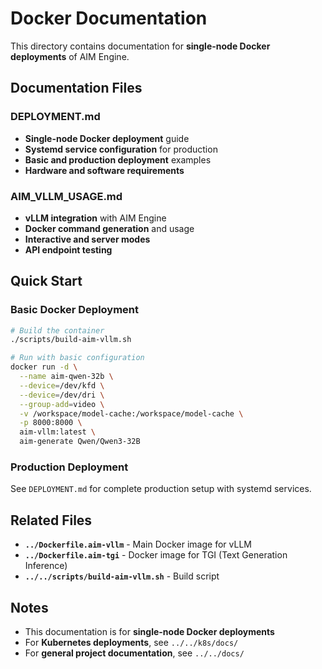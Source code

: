 # Docker Documentation

This directory contains documentation for **single-node Docker deployments** of AIM Engine.

## Documentation Files

### **DEPLOYMENT.md**
- **Single-node Docker deployment** guide
- **Systemd service configuration** for production
- **Basic and production deployment** examples
- **Hardware and software requirements**

### **AIM_VLLM_USAGE.md**
- **vLLM integration** with AIM Engine
- **Docker command generation** and usage
- **Interactive and server modes**
- **API endpoint testing**

## Quick Start

### **Basic Docker Deployment**
```bash
# Build the container
./scripts/build-aim-vllm.sh

# Run with basic configuration
docker run -d \
  --name aim-qwen-32b \
  --device=/dev/kfd \
  --device=/dev/dri \
  --group-add=video \
  -v /workspace/model-cache:/workspace/model-cache \
  -p 8000:8000 \
  aim-vllm:latest \
  aim-generate Qwen/Qwen3-32B
```

### **Production Deployment**
See `DEPLOYMENT.md` for complete production setup with systemd services.

## Related Files

- **`../Dockerfile.aim-vllm`** - Main Docker image for vLLM
- **`../Dockerfile.aim-tgi`** - Docker image for TGI (Text Generation Inference)
- **`../../scripts/build-aim-vllm.sh`** - Build script

## Notes

- This documentation is for **single-node Docker deployments**
- For **Kubernetes deployments**, see `../../k8s/docs/`
- For **general project documentation**, see `../../docs/` 